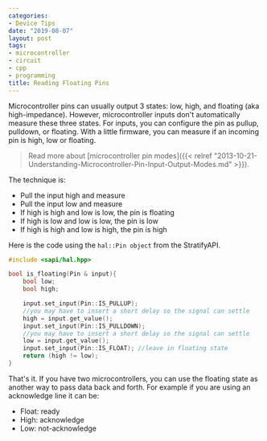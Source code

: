 ```yaml
---
categories:
- Device Tips
date: "2019-08-07"
layout: post
tags:
- microcontroller
- circuit
- cpp
- programming
title: Reading Floating Pins
---
```


Microcontroller pins can usually output 3 states: low, high, and floating (aka high-impedance). However, microcontroller inputs don't automatically measure these three states. For inputs, you can configure the pin as pullup, pulldown, or floating. With a little firmware, you can measure if an incoming pin is high, low or floating.

> Read more about [microcontroller pin modes]({{< relref "2013-10-21-Understanding-Microcontroller-Pin-Input-Output-Modes.md" >}}).

The technique is:

- Pull the input high and measure
- Pull the input low and measure
- If high is high and low is low, the pin is floating
- If high is low and low is low, the pin is low
- If high is high and low is high, the pin is high

Here is the code using the `hal::Pin object` from the StratifyAPI.

```cpp
#include <sapi/hal.hpp>

bool is_floating(Pin & input){
    bool low;
    bool high;

    input.set_input(Pin::IS_PULLUP);
    //you may have to insert a short delay so the signal can settle
    high = input.get_value();
    input.set_input(Pin::IS_PULLDOWN);
    //you may have to insert a short delay so the signal can settle
    low = input.get_value();
    input.set_input(Pin::IS_FLOAT); //leave in floating state
    return (high != low);
}
```

That's it. If you have two microcontrollers, you can use the floating state as another way to pass data back and forth. For example if you are using an acknowledge line it can be:

- Float: ready
- High: acknowledge
- Low: not-acknowledge
